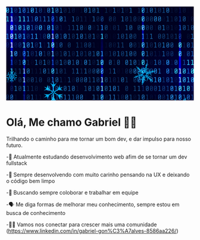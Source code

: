 ![Developer](https://raw.githubusercontent.com/GabrielSilva13/GabrielSilva13/main/header.png)
# Olá, Me chamo Gabriel 🤟🏾

Trilhando o caminho para me tornar um bom dev, e dar impulso para nosso futuro.

-📖 Atualmente estudando desenvolvimento web afim de se tornar um dev fullstack

-💓 Sempre desenvolvendo com muito carinho pensando na UX e deixando o código bem limpo

-👥 Buscando sempre coloborar e trabalhar em equipe

-🗣️ Me diga formas de melhorar meu conhecimento, sempre estou em busca de conhecimento

-🤝🏾 Vamos nos conectar para crescer mais uma comunidade (https://www.linkedin.com/in/gabriel-gon%C3%A7alves-8586aa226/)
